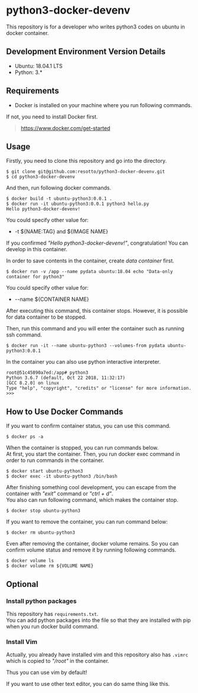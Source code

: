 # python3-docker-devenv

This repository is for a developer who writes python3 codes on ubuntu
in docker container.

## Development Environment Version Details
* Ubuntu: 18.04.1 LTS
* Python: 3.*

## Requirements

* Docker is installed on your machine where you run following commands.  

If not, you need to install Docker first.
> https://www.docker.com/get-started

## Usage
Firstly, you need to clone this repository and go into the directory.  
```
$ git clone git@github.com:resotto/python3-docker-devenv.git
$ cd python3-docker-devenv
```
And then, run following docker commands.  
```
$ docker build -t ubuntu-python3:0.0.1 .
$ docker run -it ubuntu-python3:0.0.1 python3 hello.py
Hello python3-docker-devenv!
```
You could specify other value for:
* -t ${NAME:TAG} and ${IMAGE NAME}

If you confirmed *"Hello python3-docker-devenv!"*, congratulation! You can develop
in this container.

In order to save contents in the container, create *data container* first.
```
$ docker run -v /app --name pydata ubuntu:18.04 echo "Data-only container for python3"
```
You could specify other value for:
* --name ${CONTAINER NAME}  

After executing this command, this container stops. However, it is possible for
data container to be stopped.

Then, run this command and you will enter the container such as running
ssh command.
```
$ docker run -it --name ubuntu-python3 --volumes-from pydata ubuntu-python3:0.0.1
```
In the container you can also use python interactive interpreter.
```
root@51c45890a7ed:/app# python3
Python 3.6.7 (default, Oct 22 2018, 11:32:17)
[GCC 8.2.0] on linux
Type "help", "copyright", "credits" or "license" for more information.
>>>
```

## How to Use Docker Commands
If you want to confirm container status, you can use this command.
```
$ docker ps -a
```
When the container is stopped, you can run commands below.  
At first, you start the container. Then, you run docker exec command in order to
run commands in the container.
```
$ docker start ubuntu-python3
$ docker exec -it ubuntu-python3 /bin/bash
```

After finishing something cool development, you can escape from the container
with *"exit"* command or *"ctrl + d"*.  
You also can run following command, which makes the container stop.
```
$ docker stop ubuntu-python3
```

If you want to remove the container, you can run command below:
```
$ docker rm ubuntu-python3
```

Even after removing the container, docker volume remains. So you can confirm
volume status and remove it by running following commands.
```
$ docker volume ls
$ docker volume rm ${VOLUME NAME}
```

## Optional
### Install python packages
This repository has `requirements.txt`.  
You can add python packages into the file so that
they are installed with pip when you run docker build command.

### Install Vim
Actually, you already have installed vim and this repository also has `.vimrc` which is copied to *"/root"* in the container.

Thus you can use vim by default!  

If you want to use other text editor, you can do same thing like this.

